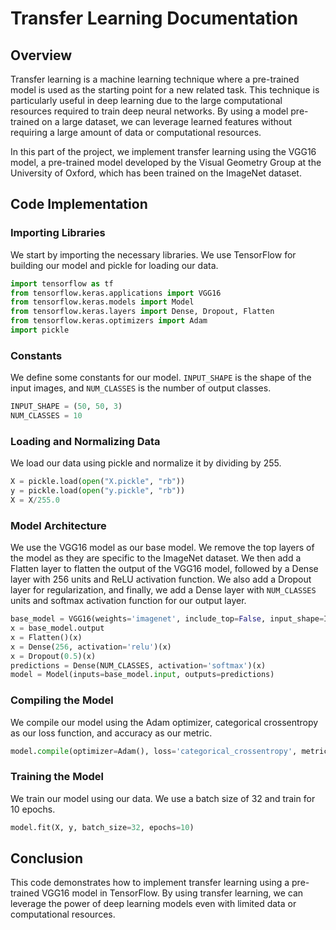 # Transfer Learning Documentation

## Overview
Transfer learning is a machine learning technique where a pre-trained model is used as the starting point for a new related task. This technique is particularly useful in deep learning due to the large computational resources required to train deep neural networks. By using a model pre-trained on a large dataset, we can leverage learned features without requiring a large amount of data or computational resources.

In this part of the project, we implement transfer learning using the VGG16 model, a pre-trained model developed by the Visual Geometry Group at the University of Oxford, which has been trained on the ImageNet dataset.

## Code Implementation

### Importing Libraries
We start by importing the necessary libraries. We use TensorFlow for building our model and pickle for loading our data.

```python
import tensorflow as tf
from tensorflow.keras.applications import VGG16
from tensorflow.keras.models import Model
from tensorflow.keras.layers import Dense, Dropout, Flatten
from tensorflow.keras.optimizers import Adam
import pickle
```

### Constants
We define some constants for our model. `INPUT_SHAPE` is the shape of the input images, and `NUM_CLASSES` is the number of output classes.

```python
INPUT_SHAPE = (50, 50, 3)
NUM_CLASSES = 10
```

### Loading and Normalizing Data
We load our data using pickle and normalize it by dividing by 255.

```python
X = pickle.load(open("X.pickle", "rb"))
y = pickle.load(open("y.pickle", "rb"))
X = X/255.0
```

### Model Architecture
We use the VGG16 model as our base model. We remove the top layers of the model as they are specific to the ImageNet dataset. We then add a Flatten layer to flatten the output of the VGG16 model, followed by a Dense layer with 256 units and ReLU activation function. We also add a Dropout layer for regularization, and finally, we add a Dense layer with `NUM_CLASSES` units and softmax activation function for our output layer.

```python
base_model = VGG16(weights='imagenet', include_top=False, input_shape=INPUT_SHAPE)
x = base_model.output
x = Flatten()(x)
x = Dense(256, activation='relu')(x)
x = Dropout(0.5)(x)
predictions = Dense(NUM_CLASSES, activation='softmax')(x)
model = Model(inputs=base_model.input, outputs=predictions)
```

### Compiling the Model
We compile our model using the Adam optimizer, categorical crossentropy as our loss function, and accuracy as our metric.

```python
model.compile(optimizer=Adam(), loss='categorical_crossentropy', metrics=['accuracy'])
```

### Training the Model
We train our model using our data. We use a batch size of 32 and train for 10 epochs.

```python
model.fit(X, y, batch_size=32, epochs=10)
```

## Conclusion
This code demonstrates how to implement transfer learning using a pre-trained VGG16 model in TensorFlow. By using transfer learning, we can leverage the power of deep learning models even with limited data or computational resources.
